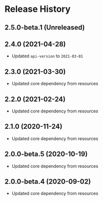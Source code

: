 # Release History

## 2.5.0-beta.1 (Unreleased)


## 2.4.0 (2021-04-28)

- Updated `api-version` to `2021-03-01`

## 2.3.0 (2021-03-30)

- Updated core dependency from resources

## 2.2.0 (2021-02-24)

- Updated core dependency from resources

## 2.1.0 (2020-11-24)

- Updated core dependency from resources

## 2.0.0-beta.5 (2020-10-19)

- Updated core dependency from resources

## 2.0.0-beta.4 (2020-09-02)

- Updated core dependency from resources
